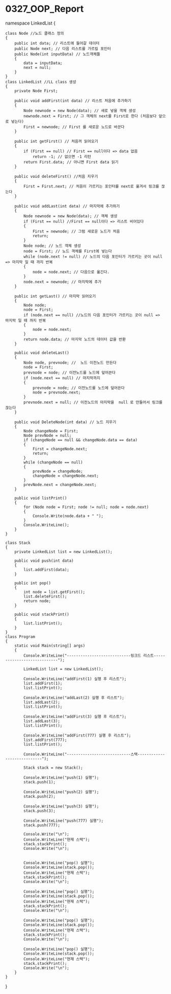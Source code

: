 # 0327_OOP_Report
namespace LinkedList
{

    class Node //노드 클래스 정의
    {
        public int data; // 리스트에 들어갈 데이터
        public Node next; // 다음 리스트를 가르킬 포인터
        public Node(int inputData) // 노드객체틀
        {
            data = inputData;
            next = null;
        }
    }
    class LinkedList //LL class 생성
    {
        private Node First;

        public void addFirst(int data) // 리스트 처음에 추가하기
        {
            Node newnode = new Node(data); // 새로 넣을 객체 생성
            newnode.next = First; // 그 객체의 next를 First로 한다 (처음보다 앞으로 넣는다)
            First = newnode; // First 를 새로운 노드로 바꾼다
        }

        public int getFirst() // 처음꺼 읽어오기
        {
            if (First == null) // First == null이다 => data 없음
                return -1; // 없으면 -1 리턴
            return First.data; // 아니면 First data 읽기
        }

        public void deleteFirst() //처음 지우기
        {
            First = First.next; // 처음이 가르키는 포인터를 next로 옮겨서 링크를 끊는다
        }

        public void addLast(int data) // 마지막에 추가하기
        {
            Node newnode = new Node(data); // 객체 생성
            if (First == null) //First == null이다 => 리스트 비어있다
            {
                First = newnode; // 그럼 새로운 노드가 처음
                return;
            }
            Node node; // 노드 객체 생성
            node = First; // 노드 객체를 First에 넣는다
            while (node.next != null) // 노드의 다음 포인터가 가르키는 곳이 null => 마지막 일 때 까지 반복
            {
                node = node.next; // 다음으로 옮긴다.
            }
            node.next = newnode; // 마지막에 추가
        }

        public int getLast() // 마지막 읽어오기
        {
            Node node;
            node = First;
            if (node.next == null) //노드의 다음 포인터가 가르키는 곳이 null => 마지막 일 때 까지 반복
            {
                node = node.next;
            }
            return node.data; // 마지막 노드의 데이터 값을 반환
        }

        public void deleteLast()
        {
            Node node, prevnode; //  노드 이전노드 만든다
            node = First;
            prevnode = node; // 이전노드를 노드에 덮어쓴다
            if (node.next == null) // 마지막까지
            {
                prevnode = node; // 이전노드를 노드에 덮어쓴다
                node = prevnode.next;
            }
            prevnode.next = null; // 이전노드의 마지막을  null 로 만들어서 링크를 끊는다
        }

        public void DeleteNode(int data) // 노드 지우기
        {
            Node changeNode = First;
            Node prevNode = null;
            if (changeNode == null && changeNode.data == data)
            {
                First = changeNode.next;
                return;
            }
            while (changeNode == null)
            {
                prevNode = changeNode;
                changeNode = changeNode.next;
            }
            prevNode.next = changeNode.next;
        }

        public void listPrint()
        {
            for (Node node = First; node != null; node = node.next)
            {
                Console.Write(node.data + " ");
            }
            Console.WriteLine();
        }
    }

    class Stack
    {
        private LinkedList list = new LinkedList();

        public void push(int data)
        {
            list.addFirst(data);
        }

        public int pop()
        {
            int node = list.getFirst();
            list.deleteFirst();
            return node;
        }

        public void stackPrint()
        {
            list.listPrint();
        }
    }
    class Program
    {
        static void Main(string[] args)
        {
            Console.WriteLine("----------------------------링크드 리스트----------------------------");

            LinkedList list = new LinkedList();

            Console.WriteLine("addFirst(1) 실행 후 리스트");
            list.addFirst(1);
            list.listPrint();

            Console.WriteLine("addLast(2) 실행 후 리스트");
            list.addLast(2);
            list.listPrint();

            Console.WriteLine("addFirst(3) 실행 후 리스트");
            list.addLast(3);
            list.listPrint();

            Console.WriteLine("addFirst(777) 실행 후 리스트");
            list.addFirst(777);
            list.listPrint();

            Console.WriteLine("----------------------------스택----------------------------");

            Stack stack = new Stack();

            Console.WriteLine("push(1) 실행");
            stack.push(1);

            Console.WriteLine("push(2) 실행");
            stack.push(2);

            Console.WriteLine("push(3) 실행");
            stack.push(3);

            Console.WriteLine("push(777) 실행");
            stack.push(777);

            Console.Write("\n");
            Console.WriteLine("현재 스택");
            stack.stackPrint();
            Console.Write("\n");


            Console.WriteLine("pop() 실행");
            Console.WriteLine(stack.pop());
            Console.WriteLine("현재 스택");
            stack.stackPrint();
            Console.Write("\n");

            Console.WriteLine("pop() 실행");
            Console.WriteLine(stack.pop());
            Console.WriteLine("현재 스택");
            stack.stackPrint();
            Console.Write("\n");

            Console.WriteLine("pop() 실행");
            Console.WriteLine(stack.pop());
            Console.WriteLine("현재 스택");
            stack.stackPrint();
            Console.Write("\n");

            Console.WriteLine("pop() 실행");
            Console.WriteLine(stack.pop());
            Console.WriteLine("현재 스택");
            stack.stackPrint();
            Console.Write("\n");
        }
    }
}
